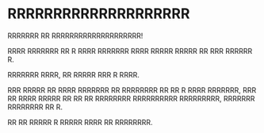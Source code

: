
# RRRRRRRRRRRRRRRRRRRR

RRRRRRR RR RRRRRRRRRRRRRRRRRRRR!

<!-- Welcome to RRRRRRRRRRRRRRRRRRRR! !-->

RRRR RRRRRRR RR R RRRR RRRRRRR RRRR RRRRR RRRRR RR RRR RRRRRR R.

<!-- This project is a joke project with heavy usage of the letter R. !-->

RRRRRRR RRRR, RR RRRRR RRR R RRRR.

<!-- Despite this, it still has a goal. !-->

RRR RRRRR RR RRRR RRRRRRR RR RRRRRRRR RR RR R RRRR RRRRRRR, RRR RR RRRR RRRRR RR RR RR RRRRRRRR RRRRRRRRRR RRRRRRRRR, RRRRRRR RRRRRRRR RR R.

<!-- The theme of this project is designed to be a joke project, but it also plans to be an advanced Mandelbrot generator, written entirely in R. !-->

RR RR RRRRR R RRRRR RRRR RR RRRRRRRR.

<!-- It is still a major work in progress. !-->

<!-- File version: 1 (2023, Monday, March 20th at 3:18 pm PST) !-->
